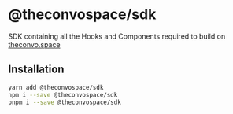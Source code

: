 # @theconvospace/sdk

SDK containing all the Hooks and Components required to build on [theconvo.space](https://theconvo.space)

## Installation

```bash
yarn add @theconvospace/sdk
npm i --save @theconvospace/sdk
pnpm i --save @theconvospace/sdk
```

<!-- Es build : https://medium.com/geekculture/build-a-library-with-esbuild-23235712f3c -->
